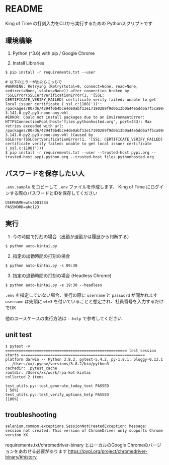 # README
King of Time の打刻入力をCLIから実行するための
Pythonスクリプトです

## 環境構築
1. Python (^3.6) with pip / Google Chrome

2. Install Libraries
```
$ pip install -r requirements.txt --user

# 以下のエラーが出たらこっちで
#WARNING: Retrying (Retry(total=0, connect=None, read=None, redirect=None, status=None)) after connection broken by 'SSLError(SSLCertVerificationError(1, '[SSL: CERTIFICATE_VERIFY_FAILED] certificate verify failed: unable to get local issuer certificate (_ssl.c:1108)'))': /packages/80/d6/4294f0b4bce4de0abf13e17190289f9d0613b0a44e5dd6a7f5ca98459853/selenium-3.141.0-py2.py3-none-any.whl
#ERROR: Could not install packages due to an EnvironmentError: HTTPSConnectionPool(host='files.pythonhosted.org', port=443): Max retries exceeded with url: /packages/80/d6/4294f0b4bce4de0abf13e17190289f9d0613b0a44e5dd6a7f5ca98459853/selenium-3.141.0-py2.py3-none-any.whl (Caused by SSLError(SSLCertVerificationError(1, '[SSL: CERTIFICATE_VERIFY_FAILED] certificate verify failed: unable to get local issuer certificate (_ssl.c:1108)')))
$ pip install -r requirements.txt --user --trusted-host pypi.org --trusted-host pypi.python.org --trusted-host files.pythonhosted.org

```

## パスワードを保存したい人

`.env.sample` をコピーして `.env` ファイルを作成します、
King of Time にログインする際のパスワードとIDを保存してください

```.env
USERNAME=wtv3001234
PASSWORD=abc123
```

## 実行
1. 今の時間で打刻の場合（出勤か退勤かは履歴から判断する）
```
$ python auto-kintai.py
```

2. 指定の出勤時間の打刻の場合
```
$ python auto-kintai.py -s 09:30
```

3. 指定の退勤時間の打刻の場合 (Headless Chrome)
```
$ python auto-kintai.py -e 19:30 --headless
```

`.env` を指定していない場合、実行の際に `username` と `password` が聞かれます
`username` は先頭に `wtv3` を付いていることと想定され、社員番号を入力するだけでOK

他のユースケースの実行方法は `--help` で参考してください


## unit test

```
❯ pytest -v
====================================================== test session starts =======================================================
platform darwin -- Python 3.8.2, pytest-5.4.2, py-1.8.1, pluggy-0.13.1 -- /Users/xx/.pyenv/versions/3.8.2/bin/python3
cachedir: .pytest_cache
rootdir: /Users/xx/work/rpa-kot-kintai
collected 2 items                                                                                                                

test_utils.py::test_generate_today_text PASSED                                                                             [ 50%]
test_utils.py::test_verify_options_help PASSED                                                                             [100%]
```

## troubleshooting
```
selenium.common.exceptions.SessionNotCreatedException: Message: session not created: This version of ChromeDriver only supports Chrome version XX
```
requirements.txt/chromedriver-binary とローカルのGoogle Chromeのバージョンをあわせる必要があります
https://pypi.org/project/chromedriver-binary/#history
